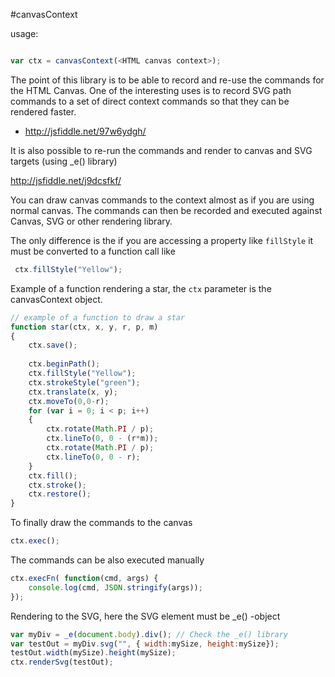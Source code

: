 
#canvasContext

usage:

```javascript

var ctx = canvasContext(<HTML canvas context>);

```

The point of this library is to be able to record and re-use the commands for the HTML Canvas. One of the interesting uses is to record SVG path commands to a set of direct context commands so that they can be rendered faster.

- http://jsfiddle.net/97w6ydgh/

It is also possible to re-run the commands and render to canvas and SVG targets (using _e() library)

http://jsfiddle.net/j9dcsfkf/

You can draw canvas commands to the context almost as if you are using normal canvas. The commands can then be recorded and executed against Canvas, SVG or other rendering library.

The only difference is the if you are accessing a property like `fillStyle` it must be converted to a function call like

```javascript
 ctx.fillStyle("Yellow");
```

Example of a function rendering a star, the `ctx` parameter is the canvasContext object.

```javascript
// example of a function to draw a star
function star(ctx, x, y, r, p, m)
{
    ctx.save();
    
    ctx.beginPath();
    ctx.fillStyle("Yellow");
    ctx.strokeStyle("green");
    ctx.translate(x, y);
    ctx.moveTo(0,0-r);
    for (var i = 0; i < p; i++)
    {
        ctx.rotate(Math.PI / p);
        ctx.lineTo(0, 0 - (r*m));
        ctx.rotate(Math.PI / p);
        ctx.lineTo(0, 0 - r);
    }
    ctx.fill();
    ctx.stroke();
    ctx.restore();
}
```

To finally draw the commands to the canvas

```javascript
ctx.exec();
```

The commands can be also executed manually

```javascript
ctx.execFn( function(cmd, args) {
    console.log(cmd, JSON.stringify(args));
});
```

Rendering to the SVG, here the SVG element must be _e() -object

```javascript
var myDiv = _e(document.body).div(); // Check the _e() library
var testOut = myDiv.svg("", { width:mySize, height:mySize});
testOut.width(mySize).height(mySize);   
ctx.renderSvg(testOut);
```